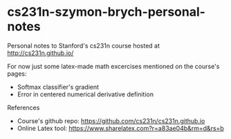 # cs231n-szymon-brych-personal-notes
Personal notes to Stanford's cs231n course hosted at http://cs231n.github.io/

For now just some latex-made math excercises mentioned on the course's pages:
  - Softmax classifier's gradient
  - Error in centered numerical derivative definition

References
- Course's github repo: https://github.com/cs231n/cs231n.github.io 
- Online Latex tool: https://www.sharelatex.com?r=a83ae04b&rm=d&rs=b
